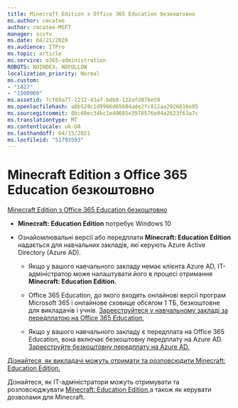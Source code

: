```yaml
---
title: Minecraft Edition з Office 365 Education безкоштовно
ms.author: cmcatee
author: cmcatee-MSFT
manager: scotv
ms.date: 04/21/2020
ms.audience: ITPro
ms.topic: article
ms.service: o365-administration
ROBOTS: NOINDEX, NOFOLLOW
localization_priority: Normal
ms.custom:
- "1427"
- "1500009"
ms.assetid: 7cf69a77-2212-43a7-bd68-122afd876e59
ms.openlocfilehash: a0b529c1d9966d65604ade2fc812aa2926816e95
ms.sourcegitcommit: 8bc60ec34bc1e40685e3976576e04a2623f63a7c
ms.translationtype: MT
ms.contentlocale: uk-UA
ms.lasthandoff: 04/15/2021
ms.locfileid: "51793593"
---
```

# <a name="minecraft-edition-with-office-365-education-for-free"></a>Minecraft Edition з Office 365 Education безкоштовно

[Minecraft Edition з Office 365 Education безкоштовно](https://docs.microsoft.com/education/windows/get-minecraft-for-education)
  
- **Minecraft: Education Edition** потребує Windows 10

- Ознайомлювальні версії або передплати **Minecraft: Education Edition** надається для навчальних закладів, які керують Azure Active Directory (Azure AD).

  - Якщо у вашого навчального закладу немає клієнта [](https://docs.microsoft.com/education/windows/school-get-minecraft) Azure AD, IT-адміністратор може налаштувати його в процесі отримання **Minecraft: Education Edition.**

  - Office 365 Education, до якого входять онлайнові версії програм Microsoft 365 і онлайнове сховище обсягом 1 ТБ, безкоштовне для викладачів і учнів. [Зареєструйтеся у навчальному закладі за передплатою на Office 365 Education.](https://www.microsoft.com/education/products/office)

  - Якщо у вашого навчального закладу є передплата на Office 365 Education, вона включає безкоштовну передплату на Azure AD. [Зареєструйте безкоштовну передплату на Azure AD.](https://msdn.microsoft.com/library/windows/hardware/mt703369%28v=vs.85%29.aspx)

[Дізнайтеся, як викладачі можуть отримати та розповсюдити Minecraft: Education Edition.](https://docs.microsoft.com/education/windows/teacher-get-minecraft)
  
Дізнайтеся, як IT-адміністратори можуть отримувати та розповсюджувати [Minecraft: Education Edition,](https://docs.microsoft.com/education/windows/school-get-minecraft)а також як керувати дозволами для Minecraft.